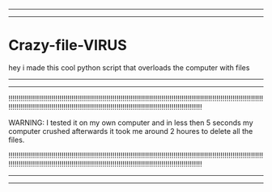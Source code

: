-------------------------------------------------------------------------------------------------------------------------------------------------------------------------
-------------------------------------------------------------------------------------------------------------------------------------------------------------------------

# Crazy-file-VIRUS
hey i made this cool python script that overloads the computer with files

-------------------------------------------------------------------------------------------------------------------------------------------------------------------------
-------------------------------------------------------------------------------------------------------------------------------------------------------------------------

!!!!!!!!!!!!!!!!!!!!!!!!!!!!!!!!!!!!!!!!!!!!!!!!!!!!!!!!!!!!!!!!!!!!!!!!!!!!!!!!!!!!!!!!!!!!!!!!!!!!!!!!!!!!!!!!!!!!!!!!!!!!!!!!!!!!!!!!!!!!!!!!!!!!!!!!!!!!!!!!!!!!!!!!!!!!!!!!!!!!!!!!!!!!!!!!!!!!!!!!!!!!!!!!!!!!!!!!!!!!

WARNING: I tested it on my own computer and in less then 5 seconds my computer crushed afterwards it took me around 2 houres to delete all the files.

!!!!!!!!!!!!!!!!!!!!!!!!!!!!!!!!!!!!!!!!!!!!!!!!!!!!!!!!!!!!!!!!!!!!!!!!!!!!!!!!!!!!!!!!!!!!!!!!!!!!!!!!!!!!!!!!!!!!!!!!!!!!!!!!!!!!!!!!!!!!!!!!!!!!!!!!!!!!!!!!!!!!!!!!!!!!!!!!!!!!!!!!!!!!!!!!!!!!!!!!!!!!!!!!!!!!!!!!!!!!

-------------------------------------------------------------------------------------------------------------------------------------------------------------------------
-------------------------------------------------------------------------------------------------------------------------------------------------------------------------
